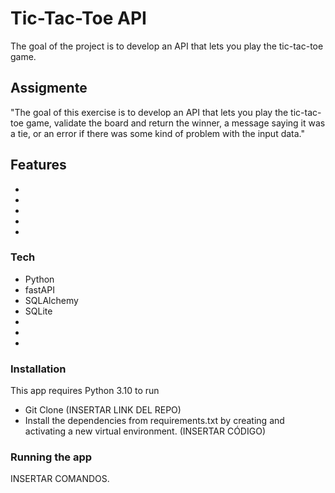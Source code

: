 # Tic-Tac-Toe API
The goal of the project is to develop an API that lets you play the tic-tac-toe game.

## Assigmente
"The goal of this exercise is to develop an API that lets you play the tic-tac-toe game,
validate the board and return the winner, a message saying it was a tie, or an error if 
there was some kind of problem with the input data."

## Features
<ul>
<li></li>
<li></li>
<li></li>
<li></li>
<li></li>
</ul>

### Tech
<ul>
<li>Python</li>
<li>fastAPI</li>
<li>SQLAlchemy</li>
<li>SQLite</li>
<li></li>
<li></li>
<li></li>
</ul>

### Installation 
This app requires Python 3.10 to run
<ul>
<li>
Git Clone (INSERTAR LINK DEL REPO)
</li>
<li>
Install the dependencies from requirements.txt by creating and activating a
new virtual environment. (INSERTAR CÓDIGO)
</li> 
</ul>

### Running the app
INSERTAR COMANDOS. 
